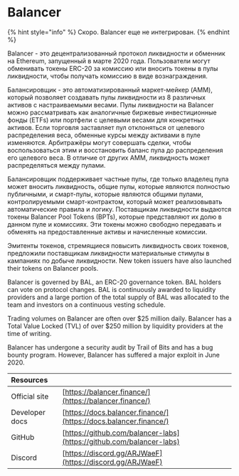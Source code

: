 # Balancer

{% hint style="info" %}
Скоро. Balancer еще не интегрирован.
{% endhint %}

Balancer - это децентрализованный протокол ликвидности и обменник на Ethereum, запущенный в марте 2020 года. Пользователи могут обменивать токены ERC-20 за комиссию или вносить токены в пулы ликвидности, чтобы получать комиссию в виде вознаграждения.

Балансировщик - это автоматизированный маркет-мейкер \(AMM\), который позволяет создавать пулы ликвидности из 8 различных активов с настраиваемыми весами. Пулы ликвидности на Balancer можно рассматривать как аналогичные биржевые инвестиционные фонды \(ETFs\) или портфели с целевыми весами для конкретных активов. Если торговля заставляет пул отклоняться от целевого распределения веса, обменные курсы между активами в пуле изменяются. Арбитражёры могут совершать сделки, чтобы воспользоваться этим и восстановить баланс пула до распределения его целевого веса. В отличие от других AMM, ликвидность может распределяться между пулами.

Балансировщик поддерживает частные пулы, где только владелец пула может вносить ликвидность, общие пулы, которые являются полностью публичными, и смарт-пулы, которые являются общими пулами, контролируемыми смарт-контрактом, который может реализовывать автоматические правила и логику. Поставщикам ликвидности выдаются токены Balancer Pool Tokens \(BPTs\), которые представляют их долю в данном пуле и комиссиях. Эти токены можно свободно передавать и обменять на предоставленные активы и начисленные комиссии.

Эмитенты токенов, стремящиеся повысить ликвидность своих токенов, предложили поставщикам ликвидности материальные стимулы в кампаниях по добыче ликвидности. New token issuers have also launched their tokens on Balancer pools.

Balancer is governed by BAL, an ERC-20 governance token. BAL holders can vote on protocol changes. BAL is continuously awarded to liquidity providers and a large portion of the total supply of BAL was allocated to the team and investors on a continuous vesting schedule.

Trading volumes on Balancer are often over $25 million daily. Balancer has a Total Value Locked \(TVL\) of over $250 million by liquidity providers at the time of writing.

Balancer has undergone a security audit by Trail of Bits and has a bug bounty program. However, Balancer has suffered a major exploit in June 2020.

| Resources      |                                                                      |
|:-------------- |:-------------------------------------------------------------------- |
| Official site  | [https://balancer.finance/](https://balancer.finance/)               |
| Developer docs | [https://docs.balancer.finance/](https://docs.balancer.finance/)     |
| GitHub         | [https://github.com/balancer-labs](https://github.com/balancer-labs) |
| Discord        | [https://discord.gg/ARJWaeF](https://discord.gg/ARJWaeF)             |

